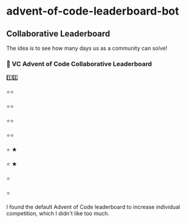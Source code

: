 # advent-of-code-leaderboard-bot

## Collaborative Leaderboard

The idea is to see how many days us as a community can solve!

### :christmas_tree: VC Advent of Code Collaborative Leaderboard

:one::two:

:star::star:

:star::star:

:star::star:

:star::star:

:star: ★

:star: ★

:star:

:star:

I found the default Advent of Code leaderboard to increase individual competition, which I didn't like too much.
